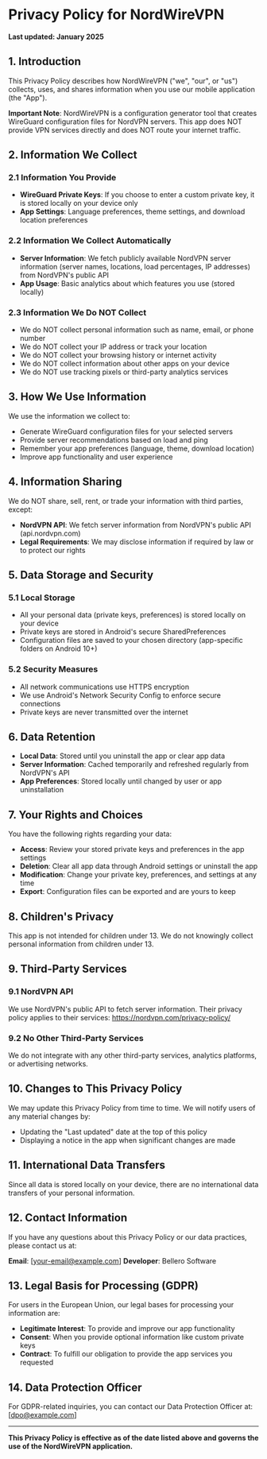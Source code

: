 # Privacy Policy for NordWireVPN

**Last updated: January 2025**

## 1. Introduction

This Privacy Policy describes how NordWireVPN ("we", "our", or "us") collects, uses, and shares information when you use our mobile application (the "App").

**Important Note**: NordWireVPN is a configuration generator tool that creates WireGuard configuration files for NordVPN servers. This app does NOT provide VPN services directly and does NOT route your internet traffic.

## 2. Information We Collect

### 2.1 Information You Provide
- **WireGuard Private Keys**: If you choose to enter a custom private key, it is stored locally on your device only
- **App Settings**: Language preferences, theme settings, and download location preferences

### 2.2 Information We Collect Automatically
- **Server Information**: We fetch publicly available NordVPN server information (server names, locations, load percentages, IP addresses) from NordVPN's public API
- **App Usage**: Basic analytics about which features you use (stored locally)

### 2.3 Information We Do NOT Collect
- We do NOT collect personal information such as name, email, or phone number
- We do NOT collect your IP address or track your location
- We do NOT collect your browsing history or internet activity
- We do NOT collect information about other apps on your device
- We do NOT use tracking pixels or third-party analytics services

## 3. How We Use Information

We use the information we collect to:
- Generate WireGuard configuration files for your selected servers
- Provide server recommendations based on load and ping
- Remember your app preferences (language, theme, download location)
- Improve app functionality and user experience

## 4. Information Sharing

We do NOT share, sell, rent, or trade your information with third parties, except:
- **NordVPN API**: We fetch server information from NordVPN's public API (api.nordvpn.com)
- **Legal Requirements**: We may disclose information if required by law or to protect our rights

## 5. Data Storage and Security

### 5.1 Local Storage
- All your personal data (private keys, preferences) is stored locally on your device
- Private keys are stored in Android's secure SharedPreferences
- Configuration files are saved to your chosen directory (app-specific folders on Android 10+)

### 5.2 Security Measures
- All network communications use HTTPS encryption
- We use Android's Network Security Config to enforce secure connections
- Private keys are never transmitted over the internet

## 6. Data Retention

- **Local Data**: Stored until you uninstall the app or clear app data
- **Server Information**: Cached temporarily and refreshed regularly from NordVPN's API
- **App Preferences**: Stored locally until changed by user or app uninstallation

## 7. Your Rights and Choices

You have the following rights regarding your data:
- **Access**: Review your stored private keys and preferences in the app settings
- **Deletion**: Clear all app data through Android settings or uninstall the app
- **Modification**: Change your private key, preferences, and settings at any time
- **Export**: Configuration files can be exported and are yours to keep

## 8. Children's Privacy

This app is not intended for children under 13. We do not knowingly collect personal information from children under 13.

## 9. Third-Party Services

### 9.1 NordVPN API
We use NordVPN's public API to fetch server information. Their privacy policy applies to their services: https://nordvpn.com/privacy-policy/

### 9.2 No Other Third-Party Services
We do not integrate with any other third-party services, analytics platforms, or advertising networks.

## 10. Changes to This Privacy Policy

We may update this Privacy Policy from time to time. We will notify users of any material changes by:
- Updating the "Last updated" date at the top of this policy
- Displaying a notice in the app when significant changes are made

## 11. International Data Transfers

Since all data is stored locally on your device, there are no international data transfers of your personal information.

## 12. Contact Information

If you have any questions about this Privacy Policy or our data practices, please contact us at:

**Email**: [your-email@example.com]
**Developer**: Bellero Software

## 13. Legal Basis for Processing (GDPR)

For users in the European Union, our legal bases for processing your information are:
- **Legitimate Interest**: To provide and improve our app functionality
- **Consent**: When you provide optional information like custom private keys
- **Contract**: To fulfill our obligation to provide the app services you requested

## 14. Data Protection Officer

For GDPR-related inquiries, you can contact our Data Protection Officer at: [dpo@example.com]

---

**This Privacy Policy is effective as of the date listed above and governs the use of the NordWireVPN application.**